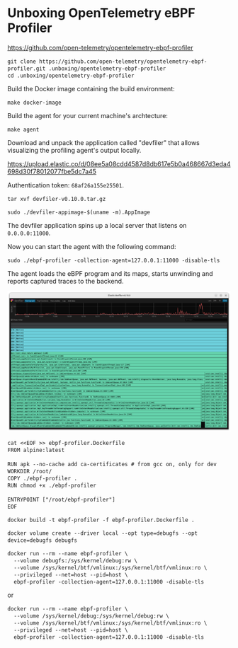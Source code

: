 # Unboxing OpenTelemetry eBPF Profiler

https://github.com/open-telemetry/opentelemetry-ebpf-profiler

```
git clone https://github.com/open-telemetry/opentelemetry-ebpf-profiler.git .unboxing/opentelemetry-ebpf-profiler
cd .unboxing/opentelemetry-ebpf-profiler
```

Build the Docker image containing the build environment:

```
make docker-image
```

Build the agent for your current machine's archtecture:

```
make agent
```

Download and unpack the application called "devfiler" that allows visualizing
the profiling agent's output locally.

https://upload.elastic.co/d/08ee5a08cdd4587d8db617e5b0a468667d3eda4698d30f78012077fbe5dc7a45

Authentication token: `68af26a155e25501`.

```
tar xvf devfiler-v0.10.0.tar.gz
```

```
sudo ./devfiler-appimage-$(uname -m).AppImage
```

The devfiler application spins up a local server that listens on `0.0.0.0:11000`.

Now you can start the agent with the following command:

```
sudo ./ebpf-profiler -collection-agent=127.0.0.1:11000 -disable-tls
```

The agent loads the eBPF program and its maps, starts unwinding and reports
captured traces to the backend.

![devfiler](images/devfiler.png)

```
cat <<EOF >> ebpf-profiler.Dockerfile
FROM alpine:latest

RUN apk --no-cache add ca-certificates # from gcc on, only for dev
WORKDIR /root/
COPY ./ebpf-profiler .
RUN chmod +x ./ebpf-profiler

ENTRYPOINT ["/root/ebpf-profiler"]
EOF
```

```
docker build -t ebpf-profiler -f ebpf-profiler.Dockerfile .
```

```
docker volume create --driver local --opt type=debugfs --opt device=debugfs debugfs
```

```
docker run --rm --name ebpf-profiler \
  --volume debugfs:/sys/kernel/debug:rw \
  --volume /sys/kernel/btf/vmlinux:/sys/kernel/btf/vmlinux:ro \
  --privileged --net=host --pid=host \
  ebpf-profiler -collection-agent=127.0.0.1:11000 -disable-tls
```

or

```
docker run --rm --name ebpf-profiler \
  --volume /sys/kernel/debug:/sys/kernel/debug:rw \
  --volume /sys/kernel/btf/vmlinux:/sys/kernel/btf/vmlinux:ro \
  --privileged --net=host --pid=host \
  ebpf-profiler -collection-agent=127.0.0.1:11000 -disable-tls
```
